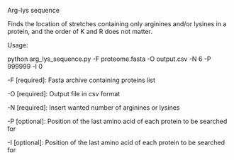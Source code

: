 Arg-lys sequence

Finds the location of stretches containing only arginines and/or lysines in a protein, and the order of K and R does not matter.

Usage:

python arg_lys_sequence.py -F proteome.fasta -O output.csv -N 6 -P 999999 -I 0

-F [required]: Fasta archive containing proteins list

-O [required]: Output file in csv format

-N [required]: Insert wanted number of arginines or lysines

-P [optional]: Position of the last amino acid of each protein to be searched for

-I [optional]: Position of the last amino acid of each protein to be searched for
